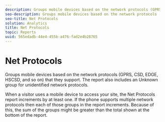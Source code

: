 ```yaml
---
description: Groups mobile devices based on the network protocols (GPRS, CSD, EDGE, HSCSD, and so on) that they support. The report also includes an Unknown group for unidentified network protocols.
seo-description: Groups mobile devices based on the network protocols (GPRS, CSD, EDGE, HSCSD, and so on) that they support. The report also includes an Unknown group for unidentified network protocols.
seo-title: Net Protocols
solution: Analytics
title: Net Protocols
topic: Reports
uuid: 565edadb-44e4-455b-a476-fad2e4b28765
---
```


# Net Protocols

Groups mobile devices based on the network protocols (GPRS, CSD, EDGE, HSCSD, and so on) that they support. The report also includes an Unknown group for unidentified network protocols.

When a visitor uses a mobile device to access your site, the Net Protocols report increments by at least one. If the phone supports multiple network protocols then each of those groups in the report increments. Because of this, the sum of the groups might be greater than the total shown at the bottom of the report. 
